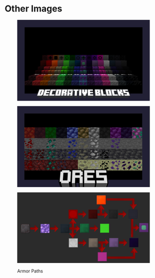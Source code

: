 # Other Images



<figure><img src="../.gitbook/assets/PFE1.1.2_decorative_blocks.jpg" alt=""><figcaption></figcaption></figure>



<figure><img src="../.gitbook/assets/PFE1.1.2_ores.jpg" alt=""><figcaption></figcaption></figure>



<figure><img src="../.gitbook/assets/amor_paths.png" alt=""><figcaption><p>Armor Paths</p></figcaption></figure>
